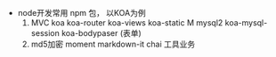 - node开发常用 npm 包， 以KOA为例
  1. MVC koa koa-router koa-views koa-static  M mysql2 koa-mysql-session koa-bodypaser (表单)
  2. md5加密 moment markdown-it chai 工具业务